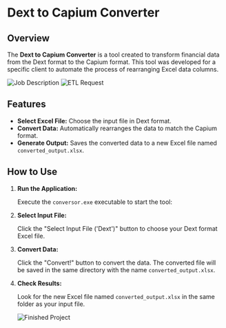 # Dext to Capium Converter

## Overview

The **Dext to Capium Converter** is a tool created to transform financial data from the Dext format to the Capium format. This tool was developed for a specific client to automate the process of rearranging Excel data columns.

![Job Description]('ScreenShots\Screenshot_1.png')
![ETL Request]('ScreenShots\Screenshot_2.png')

## Features

- **Select Excel File:** Choose the input file in Dext format.
- **Convert Data:** Automatically rearranges the data to match the Capium format.
- **Generate Output:** Saves the converted data to a new Excel file named `converted_output.xlsx`.

## How to Use

1. **Run the Application:**

    Execute the `conversor.exe` executable to start the tool:

2. **Select Input File:**

    Click the "Select Input File ('Dext')" button to choose your Dext format Excel file.

3. **Convert Data:**

    Click the "Convert!" button to convert the data. The converted file will be saved in the same directory with the name `converted_output.xlsx`.

4. **Check Results:**

    Look for the new Excel file named `converted_output.xlsx` in the same folder as your input file.

    ![Finished Project]('ScreenShots/Screenshot_3.png')
